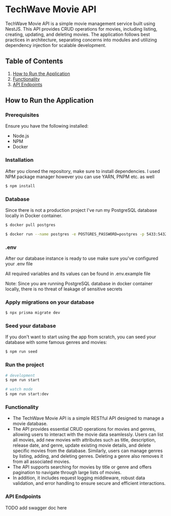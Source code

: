 # TechWave Movie API

TechWave Movie API is a simple movie management service built using NestJS. This API provides CRUD operations for movies, including listing, creating, updating, and deleting movies. The application follows best practices in architecture, separating concerns into modules and utilizing dependency injection for scalable development.

## Table of Contents

1. [How to Run the Application](#how-to-run-the-application)
2. [Functionality](#functionality)
3. [API Endpoints](#api-endpoints)

## How to Run the Application

### Prerequisites

Ensure you have the following installed:

- Node.js
- NPM
- Docker

### Installation

After you cloned the repository, make sure to install dependencies. I used NPM package manager however you can use YARN, PNPM etc. as well

```bash
$ npm install
```

### Database

Since there is not a production project I've run my PostgreSQL database locally in Docker container.

```bash
$ docker pull postgres

$ docker run --name postgres -e POSTGRES_PASSWORD=postgres -p 5433:5432 -d postgres
```

### .env

After our database instance is ready to use make sure you've configured your .env file

All required variables and its values can be found in .env.example file

Note: Since you are running PostgreSQL database in docker container locally, there is no threat of leakage of sensitive secrets

### Apply migrations on your database

```bash
$ npx prisma migrate dev
```

### Seed your database

If you don't want to start using the app from scratch, you can seed your database with some famous genres and movies:

```bash
$ npm run seed
```

### Run the project

```bash
# development
$ npm run start

# watch mode
$ npm run start:dev

```

### Functionality

- The TechWave Movie API is a simple RESTful API designed to manage a movie database.
- The API provides essential CRUD operations for movies and genres, allowing users to interact with the movie data seamlessly. Users can list all movies, add new movies with attributes such as title, description, release date, and genre, update existing movie details, and delete specific movies from the database. Similarly, users can manage genres by listing, adding, and deleting genres. Deleting a genre also removes it from all associated movies.
- The API supports searching for movies by title or genre and offers pagination to navigate through large lists of movies.
- In addition, it includes request logging middleware, robust data validation, and error handling to ensure secure and efficient interactions.

### API Endpoints

TODO add swagger doc here
